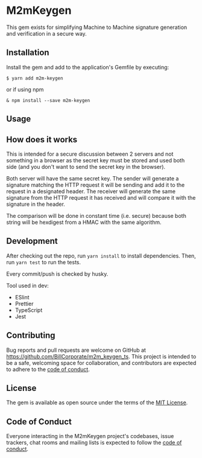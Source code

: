 # M2mKeygen

This gem exists for simplifying Machine to Machine signature generation and verification in a secure way.

## Installation

Install the gem and add to the application's Gemfile by executing:

    $ yarn add m2m-keygen

or if using npm

    & npm install --save m2m-keygen

## Usage

## How does it works

This is intended for a secure discussion between 2 servers and not something in a browser as the secret key must be stored and used both side (and you don't want to send the secret key in the browser).

Both server will have the same secret key.
The sender will generate a signature matching the HTTP request it will be sending and add it to the request in a designated header.
The receiver will generate the same signature from the HTTP request it has received and will compare it with the signature in the header.

The comparison will be done in constant time (i.e. secure) because both string will be hexdigest from a HMAC with the same algorithm.

## Development

After checking out the repo, run `yarn install` to install dependencies. Then, run `yarn test` to run the tests.

Every commit/push is checked by husky.

Tool used in dev:

- ESlint
- Prettier
- TypeScript
- Jest

## Contributing

Bug reports and pull requests are welcome on GitHub at https://github.com/BillCorporate/m2m_keygen_ts. This project is intended to be a safe, welcoming space for collaboration, and contributors are expected to adhere to the [code of conduct](https://github.com/BillCorporate/m2m_keygen_ts/blob/main/CODE_OF_CONDUCT.md).

## License

The gem is available as open source under the terms of the [MIT License](https://opensource.org/licenses/MIT).

## Code of Conduct

Everyone interacting in the M2mKeygen project's codebases, issue trackers, chat rooms and mailing lists is expected to follow the [code of conduct](https://github.com/BillCorporate/m2m_keygen_ts/blob/main/CODE_OF_CONDUCT.md).
